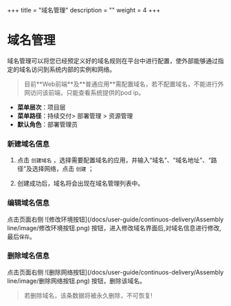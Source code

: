 ﻿+++
title = "域名管理"
description = ""
weight = 4
+++


# 域名管理

域名管理可以将您已经预定义好的域名规则在平台中进行配置，使外部能够通过指定的域名访问到系统内部的实例和网络。
<blockquote class="note">
         目前**Web前端**及**普通应用**需配置域名，若不配置域名，不能进行外网访问该前端，只能查看系统提供的pod ip。
      </blockquote>

  - **菜单层次**：项目层
  - **菜单路径**：持续交付>  部署管理 > 资源管理
  - **默认角色**：部署管理员

### 新建域名信息

 1. 点击 `创建域名` ，选择需要配置域名的应用，并输入“域名”、“域名地址”、“路径”及选择网络，点击 `创建` ；

 1. 创建成功后，域名将会出现在域名管理列表中。

### 编辑域名信息

点击页面右侧 ![修改环境按钮](/docs/user-guide/continuos-delivery/Assembly line/image/修改环境按钮.png) 按钮，进入修改域名界面后,对域名信息进行修改,最后`保存`。

### 删除域名信息

点击页面右侧 ![删除网络按钮](/docs/user-guide/continuos-delivery/Assembly line/image/删除网络按钮.png) 按钮，删除该域名。
<blockquote class="warning">
         若删除域名，该条数据将被永久删除，不可恢复!
      </blockquote>

